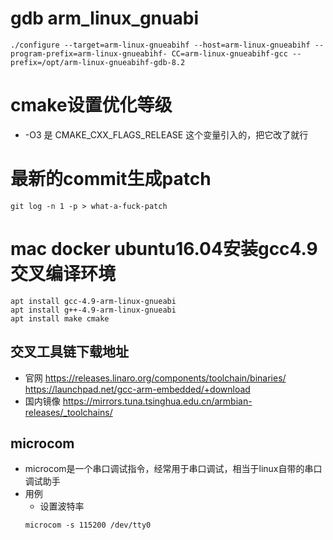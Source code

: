 # gdb arm_linux_gnuabi

```shell
./configure --target=arm-linux-gnueabihf --host=arm-linux-gnueabihf --program-prefix=arm-linux-gnueabihf- CC=arm-linux-gnueabihf-gcc --prefix=/opt/arm-linux-gnueabihf-gdb-8.2
```

# cmake设置优化等级

- -O3 是 CMAKE_CXX_FLAGS_RELEASE 这个变量引入的，把它改了就行

# 最新的commit生成patch

```shell
git log -n 1 -p > what-a-fuck-patch
```

# mac docker ubuntu16.04安装gcc4.9交叉编译环境

```shell
apt install gcc-4.9-arm-linux-gnueabi
apt install g++-4.9-arm-linux-gnueabi 
apt install make cmake
```

## 交叉工具链下载地址

- 官网 https://releases.linaro.org/components/toolchain/binaries/
  https://launchpad.net/gcc-arm-embedded/+download
- 国内镜像 https://mirrors.tuna.tsinghua.edu.cn/armbian-releases/_toolchains/

## microcom

- microcom是一个串口调试指令，经常用于串口调试，相当于linux自带的串口调试助手
- 用例
    - 设置波特率
    ```
    microcom -s 115200 /dev/tty0
    ```
